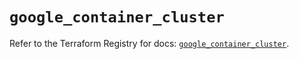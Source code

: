 # `google_container_cluster`

Refer to the Terraform Registry for docs: [`google_container_cluster`](https://registry.terraform.io/providers/hashicorp/google-beta/6.19.0/docs/resources/google_container_cluster).
